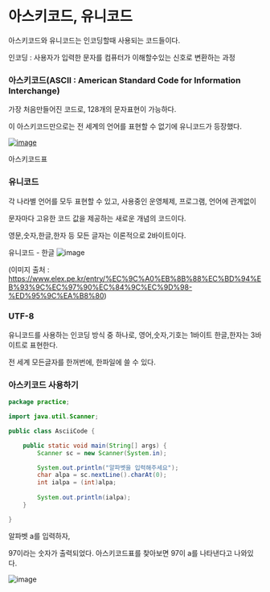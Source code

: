 # 아스키코드, 유니코드

아스키코드와 유니코드는 인코딩할때 사용되는 코드들이다.

인코딩 :  사용자가 입력한 문자를 컴퓨터가 이해할수있는 신호로 변환하는 과정

### 아스키코드(ASCII : American Standard Code for Information Interchange)

가장 처음만들어진 코드로, 128개의 문자표현이 가능하다.

이 아스키코드만으로는 전 세계의 언어를 표현할 수 없기에 유니코드가 등장했다.



[![image](https://user-images.githubusercontent.com/85108615/192173596-e784b1da-4d19-4974-9fa1-6b6f672a7d6e.png)]()

아스키코드표

### 유니코드

각 나라별 언어를 모두 표현할 수 있고, 사용중인 운영체제, 프로그램, 언어에 관계없이

문자마다 고유한 코드 값을 제공하는 새로운 개념의 코드이다.

영문,숫자,한글,한자 등 모든 글자는 이론적으로 2바이트이다.

유니코드 - 한글
![image](https://user-images.githubusercontent.com/85108615/192173795-99884975-f786-4c86-bf8f-d9e13a87ea3b.png)

(이미지 출처 : https://www.elex.pe.kr/entry/%EC%9C%A0%EB%8B%88%EC%BD%94%EB%93%9C%EC%97%90%EC%84%9C%EC%9D%98-%ED%95%9C%EA%B8%80)


### UTF-8

유니코드를 사용하는 인코딩 방식 중 하나로, 영어,숫자,기호는 1바이트 한글,한자는 3바이트로 표현한다.

전 세계 모든글자를 한꺼번에, 한파일에 쓸 수 있다. 


### 아스키코드 사용하기

```java
package practice;

import java.util.Scanner;

public class AsciiCode {

	public static void main(String[] args) {
		Scanner sc = new Scanner(System.in); 

		System.out.println("알파벳을 입력해주세요");
		char alpa = sc.nextLine().charAt(0);
		int ialpa = (int)alpa;
		
		System.out.println(ialpa);
	}

}

```
알파벳 a를 입력하자,

97이라는 숫자가 출력되었다.
아스키코드표를 찾아보면 97이 a를 나타낸다고 나와있다.

![image](https://user-images.githubusercontent.com/85108615/192174453-9f1bb3ed-dff5-424c-a750-4dcd85e54561.png)

